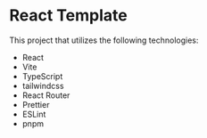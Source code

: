 # React Template

This project that utilizes the following technologies:

- React
- Vite
- TypeScript
- tailwindcss
- React Router
- Prettier
- ESLint
- pnpm